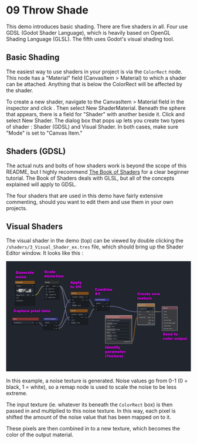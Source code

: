 # 09 Throw Shade

This demo introduces basic shading.  There are five shaders in all. Four use GDSL (Godot Shader Language), which is heavily based on OpenGL Shading Language (GLSL). The fifth uses Godot's visual shading tool. 

## Basic Shading

The easiest way to use shaders in your project is via the `ColorRect` node.  This node has a "Material" field (CanvasItem > Material) to which a shader can be attached. Anything that is below the ColorRect will be affected by the shader.

To create a new shader, navigate to the CanvasItem > Material field in the inspector and click <empty>. Then select New ShaderMaterial. Beneath the sphere that appears, there is a field for "Shader" with another <empty> beside it. Click <empty> and select New Shader. The dialog box that pops up lets you create two types of shader : Shader (GDSL) and Visual Shader.  In both cases, make sure "Mode" is set to "Canvas Item."

## Shaders (GDSL)

The actual nuts and bolts of how shaders work is beyond the scope of this README, but I highly recommend [The Book of Shaders](https://thebookofshaders.com/) for a clear beginner tutorial. The Book of Shaders deals with GLSL, but all of the concepts explained will apply to GDSL.  

The four shaders that are used in this demo have fairly extensive commenting, should you want to edit them and use them in your own projects.

## Visual Shaders

The visual shader in the demo (top) can be viewed by double clicking the `/shaders/3_Visual_Shader_ex.tres` file, which should bring up the Shader Editor window. It looks like this : 

![Visual Shader guide](./README/visual-shader.png)

In this example, a noise texture is generated.  Noise values go from 0-1 (0 = black, 1 = white), so a remap node is used to scale the noise to be less extreme. 

The input texture (ie. whatever its beneath the `ColorRect` box) is then passed in and multiplied to this noise texture. In this way, each pixel is shifted the amount of the noise value that has been mapped on to it. 

These pixels are then combined in to a new texture, which becomes the color of the output material. 